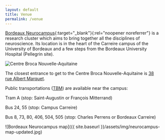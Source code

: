 ```yaml
---
layout: default
title: Venue
permalink: /venue
---
```



[Bordeaux Neurocampus](https://www.bordeaux-neurocampus.fr/en/){:target="_blank"}{:rel="noopener noreferrer"} is a research cluster which aims to bring together all the disciplines of neuroscience. Its location is in the heart of the Carreire campus of the University of Bordeaux and a few steps from the Bordeaux University Hospital (Pellegrin site).

![Centre Broca Nouvelle-Aquitaine](https://www.bordeaux-neurocampus.fr/wp-content/uploads/2018/03/NeurocampusFinal1600p.jpg)

The closest entrance to get to the Centre Broca Nouvelle-Aquitaine is [38 rue Albert Marquet](https://www.google.fr/maps/place/38+Rue+Albert+Marquet,+33000+Bordeaux/@44.8241184,-0.6079216,3a,75y,5.32h,79.11t/data=!3m6!1e1!3m4!1s4WXd0NSN9vp8aq4UPqvJvA!2e0!7i13312!8i6656!4m5!3m4!1s0xd54d8710d9e6b1b:0x7000e3a359376dbb!8m2!3d44.8247939!4d-0.6076512).

Public transportations ([TBM](https://www.infotbm.com/fr/plans/plan-dynamique/)) are available near the campus:

Tram A (stop: Saint-Augustin or François Mitterrand)

Bus 24, 55 (stop: Campus Carreire)

Bus 8, 73, 80, 406, 504, 505 (stop: Charles Perrens or Bordeaux Carreire)

![Bordeaux Neurocampus map]({{ site.baseurl }}/assets/img/neurocampus-map-updated.jpg)
